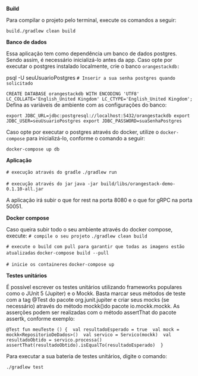 **Build**

Para compilar o projeto pelo terminal, execute os comandos a seguir:

`build./gradlew clean build`

**Banco de dados**

Essa aplicação tem como dependência um banco de dados postgres. 
Sendo assim, é necessário inicializá-lo antes da app.
Caso opte por executar o postgres instalado localmente, crie o banco `orangestackdb:`


psql -U seuUsuarioPostgres
`# Inserir a sua senha postgres quando solicitado`

`CREATE DATABASE orangestackdb WITH ENCODING 'UTF8' LC_COLLATE='English_United Kingdom' LC_CTYPE='English_United Kingdom';
`
Defina as variáveis de ambiente com as configurações do banco:

`export JDBC_URL=jdbc:postgresql://localhost:5432/orangestackdb
export JDBC_USER=seuUsuarioPostgres
export JDBC_PASSWORD=suaSenhaPostgres`

Caso opte por executar o postgres através do docker, utilize o `docker-compose` para inicializá-lo, conforme o comando a seguir:

`docker-compose up db`

**Aplicação**

`# execução através do gradle`
`./gradlew run`

`# execução através do jar`
`java -jar build/libs/orangestack-demo-0.1.10-all.jar`

A aplicação irá subir o que for rest na porta 8080 e o que for gRPC na porta 50051.

**Docker compose**

Caso queira subir todo o seu ambiente através do docker compose, execute:
`# compile o seu projeto`
`./gradlew clean build`

`# execute o build com pull para garantir que todas as imagens estão atualizadas`
`docker-compose build --pull`

`# inicie os containeres`
`docker-compose up`


**Testes unitários**

É possível escrever os testes unitários utilizando frameworks populares como o JUnit 5 (Jupiter) e o Mockk.
Basta marcar seus métodos de teste com a tag @Test do pacote org.junit.jupiter e criar seus mocks (se necessário) através do método mockk()do pacote io.mockk.mockk. 
As asserções podem ser realizadas com o método assertThat do pacote assertk, conforme exemplo: 

`@Test fun meuTeste () { 
    val resultadoEsperado = true 
    val mock = mockk<RepositorioDeDados>() 
    val servico = Servico(mockk) 
    val resultadoObtido = servico.processa() 
    assertThat(resultadoObtido).isEqualTo(resultadoEsperado) 
} `

Para executar a sua bateria de testes unitários, digite o comando:

`./gradlew test`




